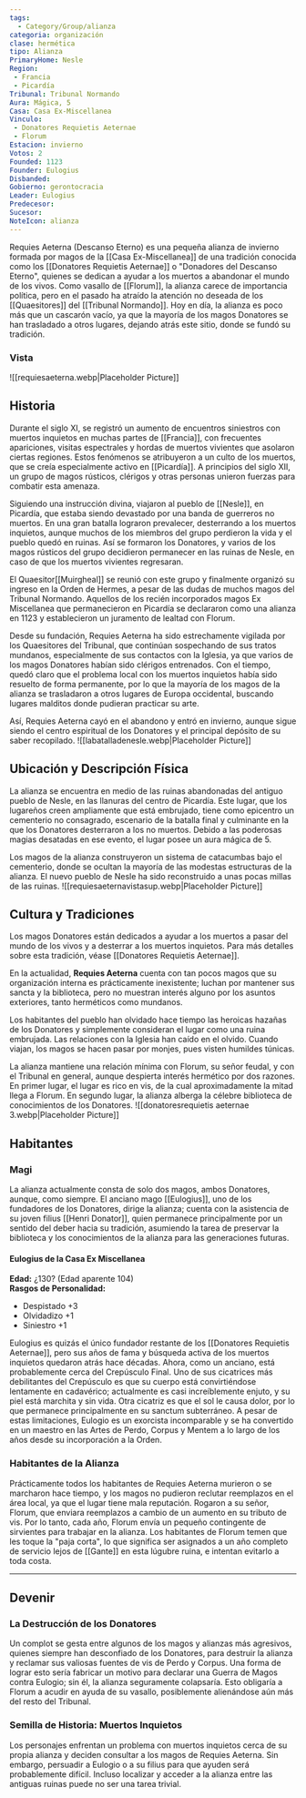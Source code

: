 ```yaml
---
tags:
  - Category/Group/alianza
categoria: organización
clase: hermética
tipo: Alianza
PrimaryHome: Nesle
Region:
 - Francia 
 - Picardía 
Tribunal: Tribunal Normando 
Aura: Mágica, 5
Casa: Casa Ex-Miscellanea 
Vinculo: 
 - Donatores Requietis Aeternae
 - Florum 
Estacion: invierno 
Votos: 2
Founded: 1123
Founder: Eulogius 
Disbanded: 
Gobierno: gerontocracia 
Leader: Eulogius 
Predecesor: 
Sucesor: 
NoteIcon: alianza
---
```


Requies Aeterna (Descanso Eterno) es una pequeña alianza de invierno formada por magos de la [[Casa Ex-Miscellanea]] de una tradición conocida como los [[Donatores Requietis Aeternae]] o "Donadores del Descanso Eterno", quienes se dedican a ayudar a los muertos a abandonar el mundo de los vivos. Como vasallo de [[Florum]], la alianza carece de importancia política, pero en el pasado ha atraído la atención no deseada de los [[Quaesitores]] del [[Tribunal Normando]]. Hoy en día, la alianza es poco más que un cascarón vacío, ya que la mayoría de los magos Donatores se han trasladado a otros lugares, dejando atrás este sitio, donde se fundó su tradición.

### Vista
![[requiesaeterna.webp|Placeholder Picture]]

## Historia
Durante el siglo XI, se registró un aumento de encuentros siniestros con muertos inquietos en muchas partes de [[Francia]], con frecuentes apariciones, visitas espectrales y hordas de muertos vivientes que asolaron ciertas regiones. Estos fenómenos se atribuyeron a un culto de los muertos, que se creía especialmente activo en [[Picardía]]. A principios del siglo XII, un grupo de magos rústicos, clérigos y otras personas unieron fuerzas para combatir esta amenaza.

Siguiendo una instrucción divina, viajaron al pueblo de [[Nesle]], en Picardía, que estaba siendo devastado por una banda de guerreros no muertos. En una gran batalla lograron prevalecer, desterrando a los muertos inquietos, aunque muchos de los miembros del grupo perdieron la vida y el pueblo quedó en ruinas. Así se formaron los Donatores, y varios de los magos rústicos del grupo decidieron permanecer en las ruinas de Nesle, en caso de que los muertos vivientes regresaran.

El Quaesitor[[Muirgheal]] se reunió con este grupo y finalmente organizó su ingreso en la Orden de Hermes, a pesar de las dudas de muchos magos del Tribunal Normando.  Aquellos de los recién incorporados magos Ex Miscellanea que permanecieron en Picardía se declararon como una alianza en 1123 y establecieron un juramento de lealtad con Florum.

Desde su fundación, Requies Aeterna ha sido estrechamente vigilada por los Quaesitores del Tribunal, que continúan sospechando de sus tratos mundanos, especialmente de sus contactos con la Iglesia, ya que varios de los magos Donatores habían sido clérigos entrenados. Con el tiempo, quedó claro que el problema local con los muertos inquietos había sido resuelto de forma permanente, por lo que la mayoría de los magos de la alianza se trasladaron a otros lugares de Europa occidental, buscando lugares malditos donde pudieran practicar su arte.

Así, Requies Aeterna cayó en el abandono y entró en invierno, aunque sigue siendo el centro espiritual de los Donatores y el principal depósito de su saber recopilado.
![[labatalladenesle.webp|Placeholder Picture]]

## Ubicación y Descripción Física
La alianza se encuentra en medio de las ruinas abandonadas del antiguo pueblo de Nesle, en las llanuras del centro de Picardía. Este lugar, que los lugareños creen ampliamente que está embrujado, tiene como epicentro un cementerio no consagrado, escenario de la batalla final y culminante en la que los Donatores desterraron a los no muertos. Debido a las poderosas magias desatadas en ese evento, el lugar posee un aura mágica de 5.

Los magos de la alianza construyeron un sistema de catacumbas bajo el cementerio, donde se ocultan la mayoría de las modestas estructuras de la alianza. El nuevo pueblo de Nesle ha sido reconstruido a unas pocas millas de las ruinas.
![[requiesaeternavistasup.webp|Placeholder Picture]]

## Cultura y Tradiciones
Los magos Donatores están dedicados a ayudar a los muertos a pasar del mundo de los vivos y a desterrar a los muertos inquietos. Para más detalles sobre esta tradición, véase [[Donatores Requietis Aeternae]]. 

En la actualidad, **Requies Aeterna** cuenta con tan pocos magos que su organización interna es prácticamente inexistente; luchan por mantener sus sancta y la biblioteca, pero no muestran interés alguno por los asuntos exteriores, tanto herméticos como mundanos.

Los habitantes del pueblo han olvidado hace tiempo las heroicas hazañas de los Donatores y simplemente consideran el lugar como una ruina embrujada. Las relaciones con la Iglesia han caído en el olvido. Cuando viajan, los magos se hacen pasar por monjes, pues visten humildes túnicas.

La alianza mantiene una relación mínima con Florum, su señor feudal, y con el Tribunal en general, aunque despierta interés hermético por dos razones. En primer lugar, el lugar es rico en vis, de la cual aproximadamente la mitad llega a Florum. En segundo lugar, la alianza alberga la célebre biblioteca de conocimientos de los Donatores.
![[donatoresrequietis aeternae 3.webp|Placeholder Picture]]

## Habitantes 

### Magi 
La alianza actualmente consta de solo dos magos, ambos Donatores, aunque, como siempre. El anciano mago  [[Eulogius]], uno de los fundadores de los Donatores, dirige la alianza; cuenta con la asistencia de su joven filius [[Henri Donator]], quien permanece principalmente por un sentido del deber hacia su tradición, asumiendo la tarea de preservar la biblioteca y los conocimientos de la alianza para las generaciones futuras.

#### **Eulogius de la Casa Ex Miscellanea**
**Edad:** ¿130? (Edad aparente 104)  
**Rasgos de Personalidad:**
- Despistado +3
- Olvidadizo +1
- Siniestro +1

Eulogius es quizás el único fundador restante de los [[Donatores Requietis Aeternae]], pero sus años de fama y búsqueda activa de los muertos inquietos quedaron atrás hace décadas. Ahora, como un anciano, está probablemente cerca del Crepúsculo Final. Uno de sus cicatrices más debilitantes del Crepúsculo es que su cuerpo está convirtiéndose lentamente en cadavérico; actualmente es casi increíblemente enjuto, y su piel está marchita y sin vida. Otra cicatriz es que el sol le causa dolor, por lo que permanece principalmente en su sanctum subterráneo. A pesar de estas limitaciones, Eulogio es un exorcista incomparable y se ha convertido en un maestro en las Artes de Perdo, Corpus y Mentem a lo largo de los años desde su incorporación a la Orden.

### **Habitantes de la Alianza**
Prácticamente todos los habitantes de Requies Aeterna murieron o se marcharon hace tiempo, y los magos no pudieron reclutar reemplazos en el área local, ya que el lugar tiene mala reputación. Rogaron a su señor, Florum, que enviara reemplazos a cambio de un aumento en su tributo de vis. Por lo tanto, cada año, Florum envía un pequeño contingente de sirvientes para trabajar en la alianza. Los habitantes de Florum temen que les toque la "paja corta", lo que significa ser asignados a un año completo de servicio lejos de  [[Gante]] en esta lúgubre ruina, e intentan evitarlo a toda costa.

---
## Devenir

### La Destrucción de los Donatores 
Un complot se gesta entre algunos de los magos y alianzas más agresivos, quienes siempre han desconfiado de los Donatores, para destruir la alianza y reclamar sus valiosas fuentes de vis de Perdo y Corpus. Una forma de lograr esto sería fabricar un motivo para declarar una Guerra de Magos contra Eulogio; sin él, la alianza seguramente colapsaría. Esto obligaría a Florum a acudir en ayuda de su vasallo, posiblemente alienándose aún más del resto del Tribunal.

### **Semilla de Historia: Muertos Inquietos**
Los personajes enfrentan un problema con muertos inquietos cerca de su propia alianza y deciden consultar a los magos de Requies Aeterna. Sin embargo, persuadir a Eulogio o a su filius para que ayuden será probablemente difícil. Incluso localizar y acceder a la alianza entre las antiguas ruinas puede no ser una tarea trivial.